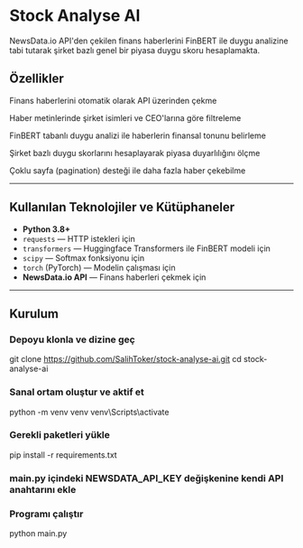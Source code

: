 # Stock Analyse AI

NewsData.io API'den çekilen finans haberlerini FinBERT ile duygu analizine tabi tutarak şirket bazlı genel bir piyasa duygu skoru hesaplamakta.

## Özellikler

Finans haberlerini otomatik olarak API üzerinden çekme

Haber metinlerinde şirket isimleri ve CEO'larına göre filtreleme

FinBERT tabanlı duygu analizi ile haberlerin finansal tonunu belirleme

Şirket bazlı duygu skorlarını hesaplayarak piyasa duyarlılığını ölçme

Çoklu sayfa (pagination) desteği ile daha fazla haber çekebilme

---

## Kullanılan Teknolojiler ve Kütüphaneler

- **Python 3.8+**
- `requests` — HTTP istekleri için
- `transformers` — Huggingface Transformers ile FinBERT modeli için
- `scipy` — Softmax fonksiyonu için
- `torch` (PyTorch) — Modelin çalışması için
- **NewsData.io API** — Finans haberleri çekmek için

---

## Kurulum

### Depoyu klonla ve dizine geç
git clone https://github.com/SalihToker/stock-analyse-ai.git
cd stock-analyse-ai

### Sanal ortam oluştur ve aktif et
python -m venv venv
venv\Scripts\activate

### Gerekli paketleri yükle
pip install -r requirements.txt

### main.py içindeki NEWSDATA_API_KEY değişkenine kendi API anahtarını ekle

### Programı çalıştır
python main.py

